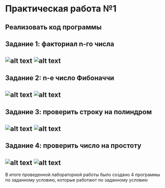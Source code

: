 Практическая работа №1
=========
Реализовать код программы
---------
Задание 1: факториал n-го числа
---------
![alt text](https://downloader.disk.yandex.ru/preview/6fa12f8b76383e8408a035cfe6672aac977c89654290d61182b813ef72ebbdae/5e5c07cc/_cQ_sa0IrjnhNJw79_hPrqLJCemTSfrlUH6ERuo01Dd9ztrYq5FgvhmnrzGaVCjxXKTkwhg6Hhdgg7zf3Zug1g==?uid=0&filename=2020-03-01_17-34-24.png&disposition=inline&hash=&limit=0&content_type=image%2Fpng&tknv=v2&owner_uid=933485117&size=1920x898)
![alt text](https://downloader.disk.yandex.ru/preview/dcae511fc0e062ba53c61a4d43da1992236bc646b790116b08c0e964bf70d1f6/5e5c07f3/LIUCHgubjBDDZxYBx8vbUKNweNeaBj9nnmjWcEPUj2ei7lCl44lKJetKmOIN8jbzGT7IDiH40WhAxKZC-RR6ug==?uid=0&filename=2020-03-01_17-34-50.png&disposition=inline&hash=&limit=0&content_type=image%2Fpng&tknv=v2&owner_uid=933485117&size=1920x898)
---------
Задание 2: n-е число Фибоначчи
---------
![alt text](https://downloader.disk.yandex.ru/preview/d06b2a5b6b1b36561fc1ea271684ded5d4d37b4b7fecc222ff488992e04ed070/5e5c084b/_dwXyk5QhWjiz7eQ7SMUgsxc2FOoqUaywcieBpC7sIpXDt3se9ht2KdhF2hG5J3Vs5G_k_jvdhi6m7KngpZhxg==?uid=0&filename=2020-03-01_17-36-16.png&disposition=inline&hash=&limit=0&content_type=image%2Fpng&tknv=v2&owner_uid=933485117&size=1920x898)
![alt text](https://downloader.disk.yandex.ru/preview/d4b9415f0209150a65091a3cb4c232a825797ee166202e135fc4d49fa93ba666/5e5c0880/rMCBSs1htIHoP1e2eFL5xEU4jr4zrAOxI0T5gtntpHnh0tRwSChCUvVHIxyFKU5nxkkfA3DOY3-dqATKLCrXVw==?uid=0&filename=2020-03-01_17-36-26.png&disposition=inline&hash=&limit=0&content_type=image%2Fpng&tknv=v2&owner_uid=933485117&size=1920x898)
---------
Задание 3: проверить строку на полиндром
---------
![alt text](https://downloader.disk.yandex.ru/preview/6a7c7c32800161dc539a3e6ffebf95c83bc8ead6a24807974a71f4c7b8ee738c/5e5c08db/xQuCB4r8IImgCJuEEPLr-cp2BMRZt0B_uvc3h8uZOYeVyAV6E1dPumVHRNXFYI7U9MLAK6xLx13608QM90oyAw==?uid=0&filename=2020-03-01_17-37-39.png&disposition=inline&hash=&limit=0&content_type=image%2Fpng&tknv=v2&owner_uid=933485117&size=1920x898)
![alt text](https://downloader.disk.yandex.ru/preview/bfc1841303933f6a1414e4c36920427da0430a4b8b75dd4ab50529459e02aad2/5e5c0911/HVxz5XqgURQGGSwAEyTJOCbpdJNu0Pk6TrdsOMdLryRkBa0PyaRgho__TZLdyq533qpVRDAqQ7GsXUBQfs4Bqw==?uid=0&filename=2020-03-01_17-37-52.png&disposition=inline&hash=&limit=0&content_type=image%2Fpng&tknv=v2&owner_uid=933485117&size=1920x898)
---------
Задание 4: проверить число на простоту
---------
![alt text](https://downloader.disk.yandex.ru/preview/8fa3a34f0d52a03f3b81595e7207a3fe10fc4986b8e9ee24530a67995843e3e1/5e5c0976/VfP586y4IdCg7KJwJXzjNE1LAXfX-DeaFqKsn6zZU-NDSDhEol36-5i_kNqRr8cFshmzZXdfy1XYuE5I-LsE5w==?uid=0&filename=2020-03-01_17-38-36.png&disposition=inline&hash=&limit=0&content_type=image%2Fpng&tknv=v2&owner_uid=933485117&size=1920x898)
![alt text](https://downloader.disk.yandex.ru/preview/fcacc963dfadf8f8981dca528b4b5f1588139a12c5a7b88754882ac68b49bc83/5e5c0989/PwOpXIQCb4vqJeFP4eTRESrCpo29s789sSVuM3pB4WlsvOUcVHLWhsAHwQp6T15M7eS4SdFYLqsLFsfO1e37hg==?uid=0&filename=2020-03-01_17-38-47.png&disposition=inline&hash=&limit=0&content_type=image%2Fpng&tknv=v2&owner_uid=933485117&size=1920x898)
---------
В итоге проведенной лабораторной работы было создано 4 программы по заданному условию, которые работают по заданному условию
